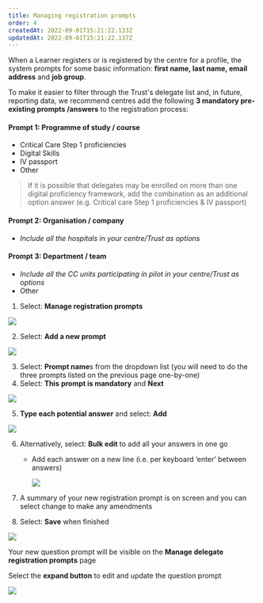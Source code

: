 ```yaml
---
title: Managing registration prompts
order: 4
createdAt: 2022-09-01T15:21:22.133Z
updatedAt: 2022-09-01T15:21:22.137Z
---
```

When a Learner registers or is registered by the centre for a profile, the system prompts for some basic information: **first name, last name, email address** and **job group**. ​

To make it easier to filter through the Trust's delegate list and, in future, reporting data, we recommend centres add the following **3 mandatory pre-existing prompts /answers** to the registration process:

#### Prompt 1: Programme of study / course ​

* Critical Care Step 1 proficiencies​
* Digital Skills​
* IV passport ​
* Other

> If it is possible that delegates may be enrolled on more than one digital proficiency framework, add the combination as an additional option answer (e.g. Critical care Step 1 proficiencies & IV passport)

#### Prompt 2: Organisation / company​

* *Include all the hospitals in your centre/Trust as options*

#### Prompt 3: Department / team

* *Include all the CC units participating in pilot in your centre/Trust as options*
* Other



1. Select: **Manage registration prompts​**

![](/img/cm-2-11-Config.jpg)

2. Select: **Add a new prompt​**

![](/img/cm-2-12-Config.jpg)

3. Select: **Prompt name**s from the dropdown list (you will need to do the three prompts listed on the previous page one-by-one)​
4. Select: **This** **prompt is mandatory** and **Next​**

![](/img/cm-2-13-Config.jpg)

5. **Type each potential answer** and select: **Add**​

![](/img/cm-2-14-Config.jpg)

6. Alternatively, select: **Bulk edit** to add all your answers in one go​

   * Add each answer on a new line (i.e. per keyboard ‘enter’ between answers)​

      ![](/img/cm-2-15-Config.jpg)
7. A summary of your new registration prompt is on screen and you can select change to make any amendments​
8. Select: **Save** when finished​

![](/img/cm-2-16-Config.jpg)

Your new question prompt will be visible on the **Manage delegate registration prompts** page​

Select the **expand button** to edit and update the question prompt

![](/img/cm-2-17-Config.jpg)